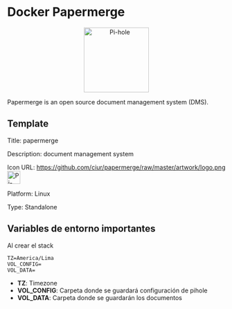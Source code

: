 # Docker Papermerge

<p align="center">
    <a href="https://www.papermerge.com/">
        <img src="https://github.com/ciur/papermerge/raw/master/artwork/logo.png" width="150" alt="Pi-hole">
    </a>
</p>

Papermerge is an open source document management system (DMS).

## Template

Title: papermerge

Description: document management system

Icon URL:
https://github.com/ciur/papermerge/raw/master/artwork/logo.png
<img src="https://github.com/ciur/papermerge/raw/master/artwork/logo.png" width="30" height="30" alt="Pi-hole">

Platform: Linux

Type: Standalone

## Variables de entorno importantes
Al crear el stack

```env
TZ=America/Lima
VOL_CONFIG=
VOL_DATA=
```

- **TZ**: Timezone
- **VOL_CONFIG**: Carpeta donde se guardará configuración de pihole
- **VOL_DATA**: Carpeta donde se guardarán los documentos
